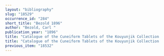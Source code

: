 ```yaml
---
layout: "bibliography"
slug: "18529"
occurrence_id: "284"
short_title: "Bezold 1896"
author: "Bezold, Carl "
publication_year: "1896"
title: "Catalogue of the Cuneiform Tablets of the Kouyunjik Collection of the British Museum IV"
title: "Catalogue of the Cuneiform Tablets of the Kouyunjik Collection of the British Museum IV"
previous_item: "18532"
---
```

